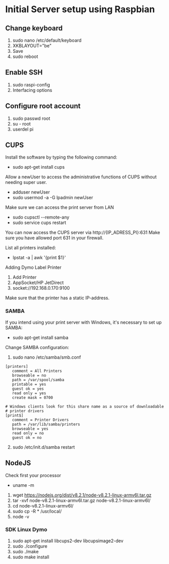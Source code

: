 # Initial Server setup using Raspbian

## Change keyboard

1. sudo nano /etc/default/keyboard
2. XKBLAYOUT="be"
3. Save
4. sudo reboot

## Enable SSH

1. sudo raspi-config
2. Interfacing options

## Configure root account

1. sudo passwd root
2. su - root
3. userdel pi

## CUPS

Install the software by typing the following command:
- sudo apt-get install cups

Allow a newUser to access the administrative functions of CUPS without needing super user.
- adduser newUser
- sudo usermod -a -G lpadmin newUser

Make sure we can access the print server from LAN
- sudo cupsctl --remote-any
- sudo service cups restart

You can now access the CUPS server via http://{IP_ADRESS_PI}:631
Make sure you have allowed port 631 in your firewall.

List all printers installed:
- lpstat -a | awk '{print $1}'

Adding Dymo Label Printer
1. Add Printer
2. AppSocket/HP JetDirect
3. socket://192.168.0.170:9100

Make sure that the printer has a static IP-address.

### SAMBA 

If you intend using your print server with Windows, it's necessary to set up SAMBA:
- sudo apt-get install samba

Change SAMBA configuration:
1. sudo nano /etc/samba/smb.conf

```
[printers]
   comment = All Printers
   browseable = no
   path = /var/spool/samba
   printable = yes
   guest ok = yes
   read only = yes
   create mask = 0700

# Windows clients look for this share name as a source of downloadable
# printer drivers
[print$]
   comment = Printer Drivers
   path = /var/lib/samba/printers
   browseable = yes
   read only = no
   guest ok = no
```

2. sudo /etc/init.d/samba restart

## NodeJS
Check first your processor
- uname -m


1. wget https://nodejs.org/dist/v8.2.1/node-v8.2.1-linux-armv6l.tar.gz
2. tar -xvf node-v8.2.1-linux-armv6l.tar.gz node-v8.2.1-linux-armv6l/
3. cd node-v8.2.1-linux-armv6l/
4. sudo cp -R * /usr/local/
5. node -v

### SDK Linux Dymo

1. sudo apt-get install libcups2-dev libcupsimage2-dev
2. sudo ./configure
3. sudo ./make
4. sudo make install